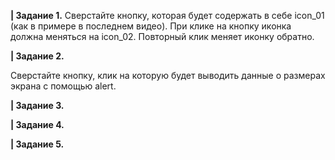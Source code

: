 **| Задание 1.**
Сверстайте кнопку, которая будет содержать в себе icon_01 (как в примере в последнем видео). При клике на кнопку иконка должна меняться на icon_02. Повторный клик меняет иконку обратно.

**| Задание 2.**

Сверстайте кнопку, клик на которую будет выводить данные о размерах экрана с помощью alert. 

**| Задание 3.**




**| Задание 4.**



**| Задание 5.**

